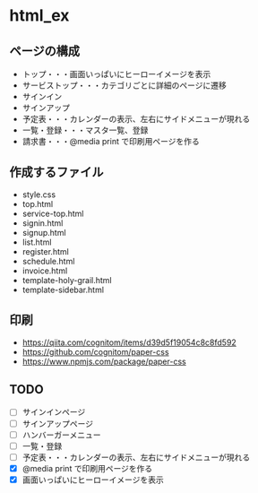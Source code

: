 # html_ex

## ページの構成

- トップ・・・画面いっぱいにヒーローイメージを表示
- サービストップ・・・カテゴリごとに詳細のページに遷移
- サインイン
- サインアップ
- 予定表・・・カレンダーの表示、左右にサイドメニューが現れる
- 一覧・登録・・・マスタ一覧、登録
- 請求書・・・@media print で印刷用ページを作る

## 作成するファイル

- style.css
- top.html
- service-top.html
- signin.html
- signup.html
- list.html
- register.html
- schedule.html
- invoice.html
- template-holy-grail.html
- template-sidebar.html

## 印刷

- https://qiita.com/cognitom/items/d39d5f19054c8c8fd592
- https://github.com/cognitom/paper-css
- https://www.npmjs.com/package/paper-css

## TODO

- [ ] サインインページ
- [ ] サインアップページ
- [ ] ハンバーガーメニュー
- [ ] 一覧・登録
- [ ] 予定表・・・カレンダーの表示、左右にサイドメニューが現れる
- [x] @media print で印刷用ページを作る
- [x] 画面いっぱいにヒーローイメージを表示
